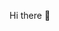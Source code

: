 Hi there 👋

<!--
**agha-shahzaib-ali/agha-shahzaib-ali** is a ✨ _special_ ✨ repository because its `README.md` (this file) appears on your GitHub profile.

Here are some ideas to get you started:

- 🔭 I’m currently working on ...MERN Stack Projects.
- 🌱 I’m currently learning ...JS, PHP, Python etc.
- 👯 I’m looking to collaborate on ...Web Design and Development Projects like WordPress Design and Development.
- 🤔 I’m looking for help with ...
- 💬 Ask me about ...any Bugs/Problems you want me to fix about your code. I'll happy to provide my services.
- 📫 How to reach me: ...+92 337 4832234 on WhatsApp.
- 😄 Pronouns: ...
- ⚡ Fun fact: ..
-->

